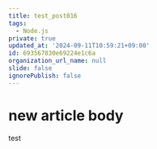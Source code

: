 ```yaml
---
title: test_post016
tags:
  - Node.js
private: true
updated_at: '2024-09-11T10:59:21+09:00'
id: 693567830e69224e1c6a
organization_url_name: null
slide: false
ignorePublish: false
---
```

# new article body
test
